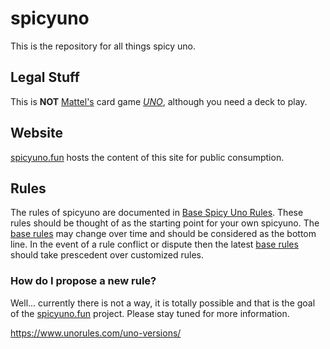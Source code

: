 # spicyuno

This is the repository for all things spicy uno. 

## Legal Stuff

This is **NOT** [Mattel's](https://www.mattel.com) card game [*UNO*](https://www.amazon.com/Mattel-Games-UNO-Retro-Editon/dp/B07DDJNHFF/ref=sr_1_4?crid=X3NNAOJV5JAY&keywords=uno+classic&qid=1666374231&qu=eyJxc2MiOiI0LjA1IiwicXNhIjoiMy41NyIsInFzcCI6IjMuNTEifQ%3D%3D&sprefix=uno+classic%2Caps%2C123&sr=8-4), although you need a deck to play.

## Website

[spicyuno.fun](http://www.spicyuno.fun) hosts the content of this site for public consumption.

## Rules

The rules of spicyuno are documented in [Base Spicy Uno Rules](...). These rules should be thought of as the starting point for your own spicyuno. The [base rules](...) may change over time and should be considered as the bottom line.  In the event of a rule conflict or dispute then the latest [base rules](...) should take prescedent over customized rules.

### How do I propose a new rule?

Well... currently there is not a way, it is totally possible and that is the goal of the [spicyuno.fun](http://www.spicyuno.fun) project.  Please stay tuned for more information.

https://www.unorules.com/uno-versions/
